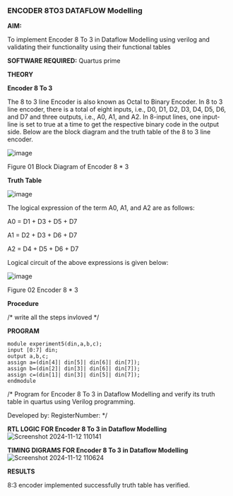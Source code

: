 ### ENCODER 8TO3 DATAFLOW Modelling

**AIM:**

To implement  Encoder 8 To 3 in Dataflow Modelling using verilog and validating their functionality using their functional tables

**SOFTWARE REQUIRED:** Quartus prime

**THEORY**

**Encoder 8 To 3**

The 8 to 3 line Encoder is also known as Octal to Binary Encoder. In 8 to 3 line encoder, there is a total of eight inputs, i.e., D0, D1, D2, D3, D4, D5, D6, and D7 and three outputs, i.e., A0, A1, and A2. In 8-input lines, one input-line is set to true at a time to get the respective binary code in the output side. Below are the block diagram and the truth table of the 8 to 3 line encoder.

![image](https://github.com/naavaneetha/ENCODER8TO3DATAFLOW/assets/154305477/0bc242c1-eb9e-4c47-afe5-30428470efc3)

Figure 01  Block Diagram of Encoder 8 * 3

**Truth Table**

![image](https://github.com/naavaneetha/ENCODER8TO3DATAFLOW/assets/154305477/35496b14-ae6e-4cd1-9abd-d6736b576575)

The logical expression of the term A0, A1, and A2 are as follows:

A0 = D1 + D3 + D5 + D7

A1 = D2 + D3 + D6 + D7

A2 = D4 + D5 + D6 + D7

Logical circuit of the above expressions is given below:

![image](https://github.com/naavaneetha/ENCODER8TO3DATAFLOW/assets/154305477/95acaee6-c873-4c75-89eb-ef09fb158053)

Figure 02  Encoder 8 * 3

**Procedure**

/* write all the steps invloved */

**PROGRAM**
```
module experiment5(din,a,b,c);
input [0:7] din;
output a,b,c;
assign a=(din[4]| din[5]| din[6]| din[7]);
assign b=(din[2]| din[3]| din[6]| din[7]);
assign c=(din[1]| din[3]| din[5]| din[7]);
endmodule
```
/* Program for Encoder 8 To 3 in Dataflow Modelling and verify its truth table in quartus using Verilog programming. 

Developed by: RegisterNumber:
*/

**RTL LOGIC FOR Encoder 8 To 3 in Dataflow Modelling**
![Screenshot 2024-11-12 110141](https://github.com/user-attachments/assets/6ddf97c3-94e7-42e5-8c45-62e023f1e348)

**TIMING DIGRAMS FOR Encoder 8 To 3 in Dataflow Modelling**
![Screenshot 2024-11-12 110624](https://github.com/user-attachments/assets/7e408451-1946-4054-b996-ddcd82672904)

**RESULTS**

8:3 encoder implemented successfully truth table has verified.


